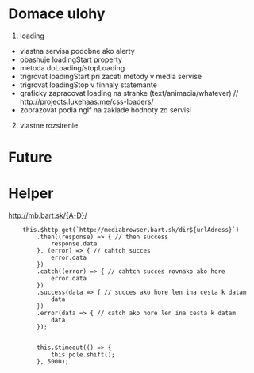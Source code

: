 # Domace ulohy

1. loading
- vlastna servisa podobne ako alerty
- obashuje loadingStart property
- metoda doLoading/stopLoading
- trigrovat loadingStart pri zacati metody v media servise
- trigrovat loadingStop v finnaly statemante
- graficky zapracovat loading na stranke (text/animacia/whatever) // http://projects.lukehaas.me/css-loaders/
- zobrazovat podla ngIf na zaklade hodnoty zo servisi

2. vlastne rozsirenie
# Future

# Helper

http://mb.bart.sk/{A-D}/



        this.$http.get(`http://mediabrowser.bart.sk/dir${urlAdress}`)
            .then((response) => { // then success
                response.data
            }, (error) => { // cahtch succes
                error.data
            })
            .catch((error) => { // cahtch succes rovnako ako hore
                error.data
            })
            .success(data => { // succes ako hore len ina cesta k datam
                data
            })
            .error(data => { // catch ako hore len ina cesta k datam
                data
            });
            
            
            this.$timeout(() => {
                this.pole.shift();
            }, 5000);